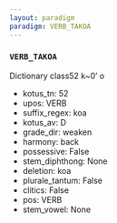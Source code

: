 ```yaml
---
layout: paradigm
paradigm: VERB_TAKOA
---
```

### ` VERB_TAKOA `

Dictionary class52 k~0’ o
* kotus_tn: 52
* upos: VERB
* suffix_regex: koa
* kotus_av: D
* grade_dir: weaken
* harmony: back
* possessive: False
* stem_diphthong: None
* deletion: koa
* plurale_tantum: False
* clitics: False
* pos: VERB
* stem_vowel: None
